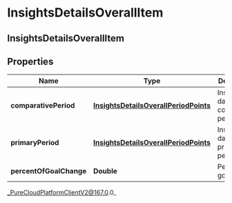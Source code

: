 # InsightsDetailsOverallItem

## InsightsDetailsOverallItem

## Properties

|Name | Type | Description | Notes|
|------------ | ------------- | ------------- | -------------|
| **comparativePeriod** | [**InsightsDetailsOverallPeriodPoints**](InsightsDetailsOverallPeriodPoints) | Insights data in the comparative period | [optional] |
| **primaryPeriod** | [**InsightsDetailsOverallPeriodPoints**](InsightsDetailsOverallPeriodPoints) | Insights data in the primary period | [optional] |
| **percentOfGoalChange** | **Double** | Percent of goal change | [optional] |



_PureCloudPlatformClientV2@167.0.0_
